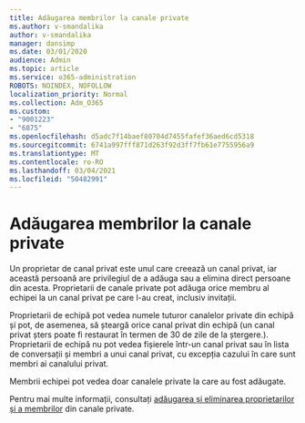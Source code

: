 ```yaml
---
title: Adăugarea membrilor la canale private
ms.author: v-smandalika
author: v-smandalika
manager: dansimp
ms.date: 03/01/2020
audience: Admin
ms.topic: article
ms.service: o365-administration
ROBOTS: NOINDEX, NOFOLLOW
localization_priority: Normal
ms.collection: Adm_O365
ms.custom:
- "9001223"
- "6875"
ms.openlocfilehash: d5adc7f14baef80704d7455fafef36aed6cd5318
ms.sourcegitcommit: 6741a997fff871d263f92d3ff7fb61e7755956a9
ms.translationtype: MT
ms.contentlocale: ro-RO
ms.lasthandoff: 03/04/2021
ms.locfileid: "50482991"
---
```

# <a name="adding-members-to-private-channels"></a>Adăugarea membrilor la canale private

Un proprietar de canal privat este unul care creează un canal privat, iar această persoană are privilegiul de a adăuga sau a elimina direct persoane din acesta. Proprietarii de canale private pot adăuga orice membru al echipei la un canal privat pe care l-au creat, inclusiv invitații.

Proprietarii de echipă pot vedea numele tuturor canalelor private din echipă și pot, de asemenea, să șteargă orice canal privat din echipă (un canal privat șters poate fi restaurat în termen de 30 de zile de la ștergere.). Proprietarii de echipă nu pot vedea fișierele într-un canal privat sau în lista de conversații și membri a unui canal privat, cu excepția cazului în care sunt membri ai canalului privat.

Membrii echipei pot vedea doar canalele private la care au fost adăugate.

Pentru mai multe informații, consultați [adăugarea și eliminarea proprietarilor și a membrilor](https://docs.microsoft.com/MicrosoftTeams/private-channels#adding-and-removing-owners-and-members) din canale private.

